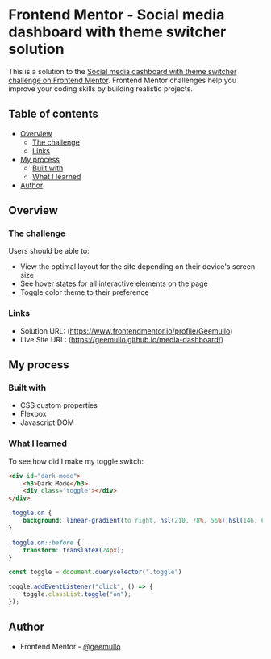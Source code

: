 # Frontend Mentor - Social media dashboard with theme switcher solution

This is a solution to the [Social media dashboard with theme switcher challenge on Frontend Mentor](https://www.frontendmentor.io/challenges/social-media-dashboard-with-theme-switcher-6oY8ozp_H). Frontend Mentor challenges help you improve your coding skills by building realistic projects. 

## Table of contents

- [Overview](#overview)
  - [The challenge](#the-challenge)
  - [Links](#links)
- [My process](#my-process)
  - [Built with](#built-with)
  - [What I learned](#what-i-learned)
- [Author](#author)

## Overview

### The challenge

Users should be able to:

- View the optimal layout for the site depending on their device's screen size
- See hover states for all interactive elements on the page
- Toggle color theme to their preference

### Links

- Solution URL: (https://www.frontendmentor.io/profile/Geemullo)
- Live Site URL: (https://geemullo.github.io/media-dashboard/)

## My process

### Built with

- CSS custom properties
- Flexbox
- Javascript DOM

### What I learned

To see how did I make my toggle switch:

```html
<div id="dark-mode">
    <h3>Dark Mode</h3>
    <div class="toggle"></div>
</div>
```
```css
.toggle.on {
    background: linear-gradient(to right, hsl(210, 78%, 56%),hsl(146, 68%, 55%));
}

.toggle.on::before {
    transform: translateX(24px);
}
```
```js
const toggle = document.queryselector(".toggle")

toggle.addEventListener("click", () => {
    toggle.classList.toggle("on");
});
```

## Author

- Frontend Mentor - [@geemullo](https://www.frontendmentor.io/profile/Geemullo)
